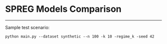 # SPREG Models Comparison

---

Sample test scenario:

`python main.py --dataset synthetic --n 100 -k 10 -regime_k -seed 42`
